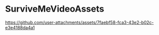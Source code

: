 # SurviveMeVideoAssets

https://github.com/user-attachments/assets/7faebf58-fca3-43e2-b02c-e3e4188da4a1


